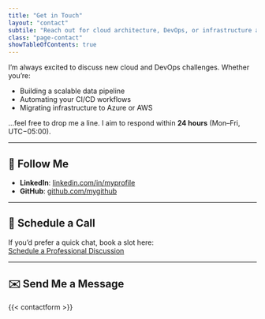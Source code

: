 ```yaml
---
title: "Get in Touch"
layout: "contact"
subtile: "Reach out for cloud architecture, DevOps, or infrastructure automation projects."
class: "page-contact"
showTableOfContents: true
---
```


I’m always excited to discuss new cloud and DevOps challenges. Whether you’re:

- Building a scalable data pipeline  
- Automating your CI/CD workflows  
- Migrating infrastructure to Azure or AWS  

…feel free to drop me a line. I aim to respond within **24 hours** (Mon–Fri, UTC−05:00).

---

## 🤝 Follow Me

- **LinkedIn**: [linkedin.com/in/myprofile](https://www.linkedin.com/in/david-mboli-idie-38b974209/)  
- **GitHub**: [github.com/mygithub](https://github.com/kingdave4)  

---

## 📅 Schedule a Call

If you’d prefer a quick chat, book a slot here:  
[Schedule a Professional Discussion](https://calendly.com/davidmboli1)  

---

## ✉️ Send Me a Message

{{< contactform >}}
